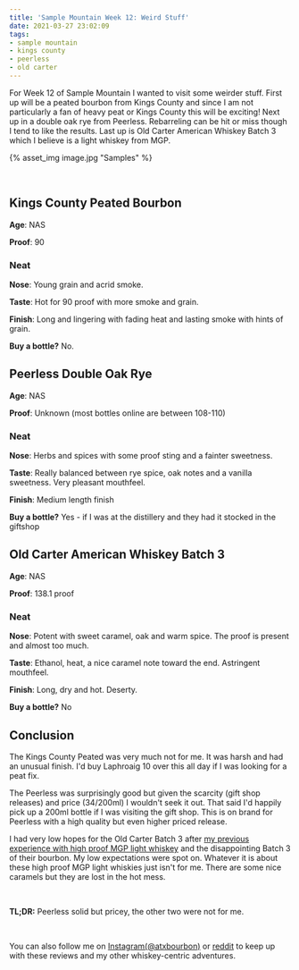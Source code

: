 ```yaml
---
title: 'Sample Mountain Week 12: Weird Stuff'
date: 2021-03-27 23:02:09
tags:
- sample mountain
- kings county
- peerless
- old carter
---
```


For Week 12 of Sample Mountain I wanted to visit some weirder stuff. First up will be a peated bourbon from Kings County and since I am not particularly a fan of heavy peat or Kings County this will be exciting! Next up in a double oak rye from Peerless. Rebarreling can be hit or miss though I tend to like the results. Last up is Old Carter American Whiskey Batch 3 which I believe is a light whiskey from MGP.

{% asset_img image.jpg "Samples" %}

&nbsp;

## Kings County Peated Bourbon

**Age**: NAS

**Proof**: 90

### Neat
**Nose**: Young grain and acrid smoke.

**Taste**: Hot for 90 proof with more smoke and grain.

**Finish**: Long and lingering with fading heat and lasting smoke with hints of grain.

**Buy a bottle?** No.

## Peerless Double Oak Rye

**Age**: NAS

**Proof**: Unknown (most bottles online are between 108-110)

### Neat
**Nose**: Herbs and spices with some proof sting and a fainter sweetness.

**Taste**: Really balanced between rye spice, oak notes and a vanilla sweetness. Very pleasant mouthfeel.

**Finish**: Medium length finish 

**Buy a bottle?** Yes - if I was at the distillery and they had it stocked in the giftshop

## Old Carter American Whiskey Batch 3

**Age**: NAS

**Proof**: 138.1 proof

### Neat
**Nose**: Potent with sweet caramel, oak and warm spice. The proof is present and almost too much.

**Taste**: Ethanol, heat, a nice caramel note toward the end. Astringent mouthfeel.

**Finish**: Long, dry and hot. Deserty.

**Buy a bottle?** No

## Conclusion

The Kings County Peated was very much not for me. It was harsh and had an unusual finish. I'd buy Laphroaig 10 over this all day if I was looking for a peat fix.

The Peerless was surprisingly good but given the scarcity (gift shop releases) and price (34/200ml) I wouldn't seek it out. That said I'd happily pick up a 200ml bottle if I was visiting the gift shop. This is on brand for Peerless with a high quality but even higher priced release.

I had very low hopes for the Old Carter Batch 3 after [my previous experience with high proof MGP light whiskey](https://atxbourbon.com/2019/12/30/Reviews-191-194-The-Four-Horseman-MGP-Light-Whiskies/) and the disappointing Batch 3 of their bourbon. My low expectations were spot on. Whatever it is about these high proof MGP light whiskies just isn't for me. There are some nice caramels but they are lost in the hot mess.

&nbsp;

**TL;DR:** Peerless solid but pricey, the other two were not for me.

&nbsp;

You can also follow me on [Instagram(@atxbourbon)](https://www.instagram.com/atxbourbon/) or [reddit](https://www.reddit.com/r/atxbourbon/) to keep up with these reviews and my other whiskey-centric adventures.
